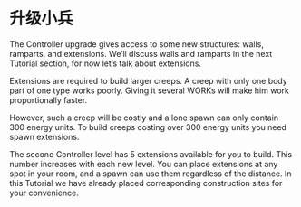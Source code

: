 # 升级小兵
The Controller upgrade gives access to some new structures: walls, ramparts, and extensions. We’ll discuss walls and ramparts in the next Tutorial section, for now let’s talk about extensions.

Extensions are required to build larger creeps. A creep with only one body part of one type works poorly. Giving it several WORKs will make him work proportionally faster.

However, such a creep will be costly and a lone spawn can only contain 300 energy units. To build creeps costing over 300 energy units you need spawn extensions.

The second Controller level has 5 extensions available for you to build. This number increases with each new level.
You can place extensions at any spot in your room, and a spawn can use them regardless of the distance. In this Tutorial we have already placed corresponding construction sites for your convenience.